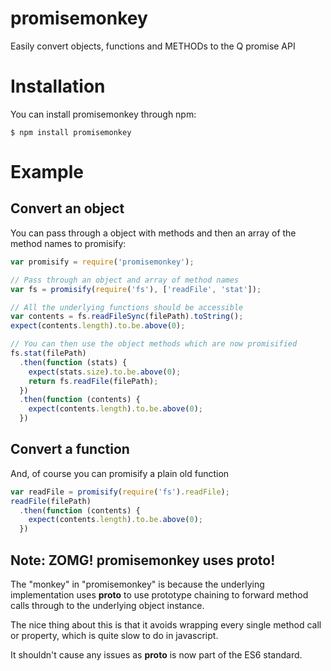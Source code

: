 # promisemonkey

Easily convert objects, functions and METHODs to the Q promise API

# Installation

You can install promisemonkey through npm:
```
$ npm install promisemonkey
```

# Example

## Convert an object

You can pass through a object with methods and then an array of the method
names to promisify:

``` js
var promisify = require('promisemonkey');

// Pass through an object and array of method names
var fs = promisify(require('fs'), ['readFile', 'stat']);

// All the underlying functions should be accessible
var contents = fs.readFileSync(filePath).toString();
expect(contents.length).to.be.above(0);

// You can then use the object methods which are now promisified
fs.stat(filePath)
  .then(function (stats) {
    expect(stats.size).to.be.above(0);
    return fs.readFile(filePath);
  })
  .then(function (contents) {
    expect(contents.length).to.be.above(0);
  })
```

## Convert a function

And, of course you can promisify a plain old function

``` js
var readFile = promisify(require('fs').readFile);
readFile(filePath)
  .then(function (contents) {
    expect(contents.length).to.be.above(0);
  })
```

## Note: ZOMG! promisemonkey uses __proto__!

The "monkey" in "promisemonkey" is because the underlying implementation uses
__proto__ to use prototype chaining to forward method calls through to the
underlying object instance.

The nice thing about this is that it avoids wrapping every single method call
or property, which is quite slow to do in javascript.

It shouldn't cause any issues as __proto__ is now part of the ES6 standard.
